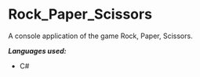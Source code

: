 # Rock_Paper_Scissors
 A console application of the game Rock, Paper, Scissors.
 
 ***Languages used:***
 - C#
